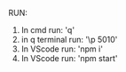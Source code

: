 
RUN:
1. In cmd run: 'q'
2. in q terminal run: '\p 5010'
3. In VScode run: 'npm i'
4. In VScode run: 'npm start'
